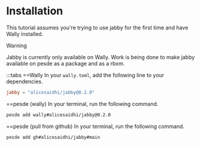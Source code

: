 # Installation

This tutorial assumes you're trying to use jabby for the first time and have
Wally installed.

> [!WARNING]
> Jabby is currently only available on Wally. Work is being done to make jabby
> available on pesde as a package and as a rbxm.

:::tabs
==Wally
In your `wally.toml`, add the following line to your dependencies.

```toml
jabby = "alicesaidhi/jabby@0.2.0"
```

==pesde (wally)
In your terminal, run the following command.

```sh
pesde add wally#alicesaidhi/jabby@0.2.0
```

==pesde (pull from github)
In your terminal, run the following command.

```sh
pesde add gh#alicesaidhi/jabby#main
```
